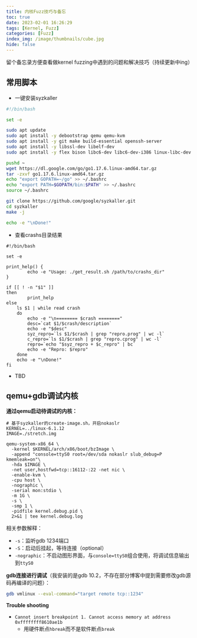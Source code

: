 ```yaml
---
title: 内核Fuzz技巧与备忘
toc: true
date: 2023-02-01 16:26:29
tags: [Kernel, Fuzz]
categories: [Fuzz]
index_img: /image/thumbnails/cube.jpg
hide: false
---
```


留个备忘录方便查看做kernel fuzzing中遇到的问题和解决技巧（持续更新中ing）

<!--more-->

## 常用脚本

- 一键安装syzkaller

```bash
#!/bin/bash

set -e 

sudo apt update
sudo apt install -y debootstrap qemu qemu-kvm
sudo apt install -y git make build-essential openssh-server
sudo apt install -y libssl-dev libelf-dev
sudo apt install -y flex bison libc6-dev libc6-dev-i386 linux-libc-dev libgmp3-dev libmpfr-dev libmpc-dev

pushd ~
wget https://dl.google.com/go/go1.17.6.linux-amd64.tar.gz
tar -zxvf go1.17.6.linux-amd64.tar.gz
echo "export GOPATH=~/go" >> ~/.bashrc
echo "export PATH=$GOPATH/bin:$PATH" >> ~/.bashrc
source ~/.bashrc

git clone https://github.com/google/syzkaller.git
cd syzkaller
make -j

echo -e "\nDone!"
```

- 查看crashs目录结果

```shell
#!/bin/bash

set -e

print_help() {
        echo -e "Usage: ./get_result.sh /path/to/crashs_dir"
}

if [[ ! -n "$1" ]]
then
        print_help
else
    ls $1 | while read crash
    do
        echo -e "\n======== $crash ========"
        desc=`cat $1/$crash/description`
        echo -e "$desc"
        syz_repro=`ls $1/$crash | grep "repro.prog" | wc -l`
        c_repro=`ls $1/$crash | grep "repro.cprog" | wc -l`
        repro=`echo "$syz_repro + $c_repro" | bc`
        echo -e "Repro: $repro"
    done
    echo -e "\nDone!"
fi
```

- TBD

## qemu+gdb调试内核

**通过qemu启动待调试的内核：**

```shell
# 基于syzkaller的create-image.sh，开启nokaslr
KERNEL=../linux-6.1.12
IMAGE=./stretch.img

qemu-system-x86_64 \
  -kernel $KERNEL/arch/x86/boot/bzImage \
  -append "console=ttyS0 root=/dev/sda nokaslr slub_debug=P kmemleak=on"\
  -hda $IMAGE \
  -net user,hostfwd=tcp::16112-:22 -net nic \
  -enable-kvm \
  -cpu host \
  -nographic \
  -serial mon:stdio \
  -m 1G \
  -s \
  -smp 1 \
  -pidfile kernel.debug.pid \
  2>&1 | tee kernel.debug.log
```

相关参数解释：

- `-s`：监听gdb 1234端口
- `-S`：启动后挂起，等待连接（optional）
- `-nographic`：不启动图形界面，与`console=ttyS0`组合使用，将调试信息输出到`ttyS0`

**gdb连接进行调试**（我安装的是gdb 10.2，不存在部分博客中提到需要修改gdb源码再编译的问题）：

```bash
gdb vmlinux --eval-command="target remote tcp::1234"
```

**Trouble shooting**

- `Cannot insert breakpoint 1. Cannot access memory at address 0xffffffff8610ae1b`
  - 用硬件断点`hbreak`而不是软件断点`break`
